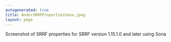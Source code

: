 ```yaml
---
autogenerated: true
title: AndorSRRFPropertiesSona.jpeg
layout: page
---
```


Screenshot of SRRF properties for SRRF version 1.15.1.0 and later using
Sona
